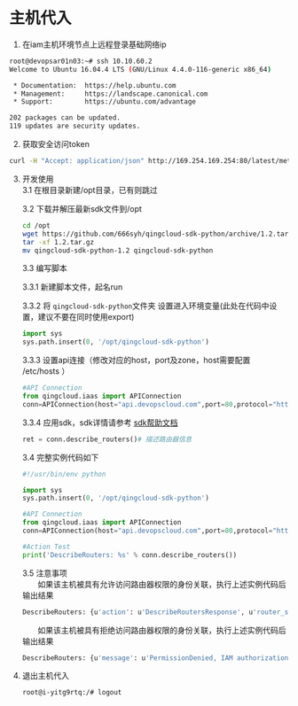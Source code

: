 # 主机代入  
1. 在iam主机环境节点上远程登录基础网络ip  
```bash
root@devopsar01n03:~# ssh 10.10.60.2
Welcome to Ubuntu 16.04.4 LTS (GNU/Linux 4.4.0-116-generic x86_64)

 * Documentation:  https://help.ubuntu.com
 * Management:     https://landscape.canonical.com
 * Support:        https://ubuntu.com/advantage

202 packages can be updated.
119 updates are security updates.

``` 

2. 获取安全访问token
```bash
curl -H "Accept: application/json" http://169.254.169.254:80/latest/meta-data/security-credentials
```

3. 开发使用  
    3.1 在根目录新建/opt目录，已有则跳过

    3.2 下载并解压最新sdk文件到/opt
    ```bash
    cd /opt
    wget https://github.com/666syh/qingcloud-sdk-python/archive/1.2.tar.gz
    tar -xf 1.2.tar.gz
    mv qingcloud-sdk-python-1.2 qingcloud-sdk-python
    ```

    3.3 编写脚本

    3.3.1 新建脚本文件，起名run

    3.3.2 将 `qingcloud-sdk-python`文件夹 设置进入环境变量(此处在代码中设置，建议不要在同时使用export)
    ```python
    import sys
    sys.path.insert(0, '/opt/qingcloud-sdk-python')
    ```    

    3.3.3 设置api连接（修改对应的host，port及zone，host需要配置 /etc/hosts ）   
    
    ```python
    #API Connection 
    from qingcloud.iaas import APIConnection
    conn=APIConnection(host="api.devopscloud.com",port=80,protocol="http",zone='devops',credential_proxy_host='169.254.169.254',credential_proxy_port=80)
    ```

    3.3.4 应用sdk，sdk详情请参考 [sdk帮助文档](https://docs.qingcloud.com/product/sdk/python/index.html#id3)
    ```python
    ret = conn.describe_routers()# 描述路由器信息
    ```

    3.4 完整实例代码如下
    ```python
    #!/usr/bin/env python

    import sys
    sys.path.insert(0, '/opt/qingcloud-sdk-python')

    #API Connection
    from qingcloud.iaas import APIConnection
    conn=APIConnection(host="api.devopscloud.com",port=80,protocol="http",zone='devops',credential_proxy_host='169.254.169.254',credential_proxy_port=80)

    #Action Test
    print('DescribeRouters: %s' % conn.describe_routers())
    ```

    3.5 注意事项  
    &#160; &#160; &#160; &#160;如果该主机被具有允许访问路由器权限的身份关联，执行上述实例代码后输出结果
    ```bash
    DescribeRouters: {u'action': u'DescribeRoutersResponse', u'router_set': [...], u'ret_code': 0, u'total_count': 1}
    ```
    &#160; &#160; &#160; &#160;如果该主机被具有拒绝访问路由器权限的身份关联，执行上述实例代码后输出结果
    ```bash
    DescribeRouters: {u'message': u'PermissionDenied, IAM authorization evaluate deny', u'ret_code': 1400}
    ```

4. 退出主机代入
    ```bash
    root@i-yitg9rtq:/# logout
    ```
